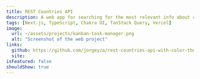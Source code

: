 ```yaml
---
title: REST Countries API
description: A web app for searching for the most relevant info about countries, using the REST Countries API. UI design by frontendmentor.io
tags: [Next.js, TypeScript, Chakra UI, TanStack Query, Vercel]
image:
  url: ~/assets/projects/kanban-task-manager.png
  alt: "Screenshot of the web project"
links:
  github: https://github.com/jorgeyza/rest-countries-api-with-color-theme-switcher
  site:
isFeatured: false
shouldShow: true
---
```

